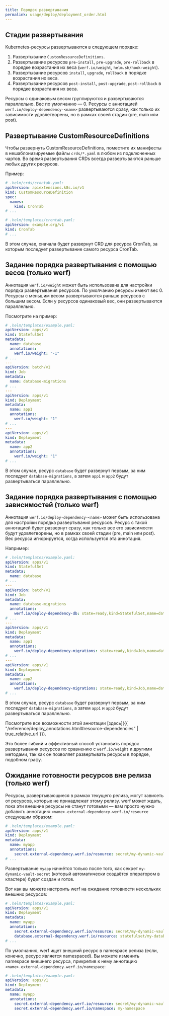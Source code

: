 ```yaml
---
title: Порядок развертывания
permalink: usage/deploy/deployment_order.html
---
```


## Стадии развертывания

Kubernetes-ресурсы развертываются в следующем порядке:

1. Развертывание `CustomResourceDefinitions`.
1. Развертывание ресурсов `pre-install`, `pre-upgrade`, `pre-rollback` в порядке возрастания их веса (`werf.io/weight`, `helm.sh/hook-weight`).
1. Развертывание ресурсов `install`, `upgrade`, `rollback` в порядке возрастания их веса.
1. Развертывание ресурсов `post-install`, `post-upgrade`, `post-rollback` в порядке возрастания их веса.

Ресурсы с одинаковым весом группируются и развертываются параллельно. Вес по умолчанию — 0. Ресурсы с аннотацией `werf.io/deploy-dependency-<name>` развертываются сразу, как только их зависимости удовлетворены, но в рамках своей стадии (pre, main или post).

## Развертывание CustomResourceDefinitions

Чтобы развернуть CustomResourceDefinitions, поместите их манифесты в нешаблонизируемые файлы `crds/*.yaml` в любом из подключенных чартов. Во время развертывания CRDs всегда развертываются раньше любых других ресурсов.

Пример:

```yaml
# .helm/crds/crontab.yaml:
apiVersion: apiextensions.k8s.io/v1
kind: CustomResourceDefinition
spec:
  names:
    kind: CronTab
# ...
```

```yaml
# .helm/templates/crontab.yaml:
apiVersion: example.org/v1
kind: CronTab
# ...
```

В этом случае, сначала будет развернут CRD для ресурса CronTab, за которым последует развертывание самого ресурса CronTab.

## Задание порядка развертывания с помощью весов (только werf)

Аннотация `werf.io/weight` может быть использована для настройки порядка развертывания ресурсов. По умолчанию ресурсы имеют вес 0. Ресурсы с меньшим весом развертываются раньше ресурсов с большим весом. Если у ресурсов одинаковый вес, они развертываются параллельно.

Посмотрите на пример:

```yaml
# .helm/templates/example.yaml:
apiVersion: apps/v1
kind: StatefulSet
metadata:
  name: database
  annotations:
    werf.io/weight: "-1"
# ...
---
apiVersion: batch/v1
kind: Job
metadata:
  name: database-migrations
# ...
---
apiVersion: apps/v1
kind: Deployment
metadata:
  name: app1
  annotations:
    werf.io/weight: "1"
# ...
---
apiVersion: apps/v1
kind: Deployment
metadata:
  name: app2
  annotations:
    werf.io/weight: "1"
# ...
```

В этом случае, ресурс `database` будет развернут первым, за ним последует `database-migrations`, а затем `app1` и `app2` будут развертываться параллельно.

## Задание порядка развертывания с помощью зависимостей (только werf)

Аннотация `werf.io/deploy-dependency-<name>` может быть использована для настройки порядка развертывания ресурсов. Ресурс с такой аннотацией будет развернут сразу, как только все его зависимости будут удовлетворены, но в рамках своей стадии (pre, main или post). Вес ресурса игнорируется, когда используется эта аннотация.

Например:

```yaml
# .helm/templates/example.yaml:
apiVersion: apps/v1
kind: StatefulSet
metadata:
  name: database
# ...
---
apiVersion: batch/v1
kind: Job
metadata:
  name: database-migrations
  annotations:
    werf.io/deploy-dependency-db: state=ready,kind=StatefulSet,name=database
# ...
---
apiVersion: apps/v1
kind: Deployment
metadata:
  name: app1
  annotations:
    werf.io/deploy-dependency-migrations: state=ready,kind=Job,name=database-migrations
# ...
---
apiVersion: apps/v1
kind: Deployment
metadata:
  name: app2
  annotations:
    werf.io/deploy-dependency-migrations: state=ready,kind=Job,name=database-migrations
# ...
```

В этом случае, ресурс `database` будет развернут первым, за ним последует `database-migrations`, а затем `app1` и `app2` будут развертываться параллельно.

Посмотрите все возможности этой аннотации [здесь]({{ "/reference/deploy_annotations.html#resource-dependencies" | true_relative_url }}).

Это более гибкий и эффективный способ установить порядок развертывания ресурсов по сравнению с `werf.io/weight` и другими методами, так как он позволяет развертывать ресурсы в порядке, подобном графу.

## Ожидание готовности ресурсов вне релиза (только werf)

Ресурсы, развертывающиеся в рамках текущего релиза, могут зависеть от ресурсов, которые не принадлежат этому релизу. werf может ждать, пока эти внешние ресурсы не станут готовыми — вам просто нужно добавить аннотацию `<name>.external-dependency.werf.io/resource` следующим образом:

```yaml
# .helm/templates/example.yaml:
apiVersion: apps/v1
kind: Deployment
metadata:
  name: myapp
  annotations:
    secret.external-dependency.werf.io/resource: secret/my-dynamic-vault-secret
# ...
```

Развертывание `myapp` начнётся только после того, как секрет `my-dynamic-vault-secret` (который автоматически создаётся оператором в кластере) будет создан и готов.

Вот как вы можете настроить werf на ожидание готовности нескольких внешних ресурсов:

```yaml
# .helm/templates/example.yaml:
apiVersion: apps/v1
kind: Deployment
metadata:
  name: myapp
  annotations:
    secret.external-dependency.werf.io/resource: secret/my-dynamic-vault-secret
    database.external-dependency.werf.io/resource: statefulset/my-database
# ...
```

По умолчанию, werf ищет внешний ресурс в namespace релиза (если, конечно, ресурс является namespaced). Вы можете изменить namespace внешнего ресурса, прикрепив к нему аннотацию `<name>.external-dependency.werf.io/namespace`:

```yaml
# .helm/templates/example.yaml:
apiVersion: apps/v1
kind: Deployment
metadata:
  name: myapp
  annotations:
    secret.external-dependency.werf.io/resource: secret/my-dynamic-vault-secret
    secret.external-dependency.werf.io/namespace: my-namespace
```
